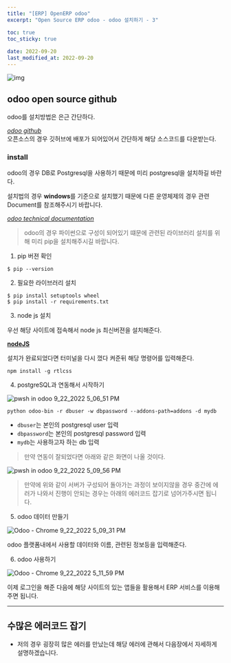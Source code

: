 ```yaml
---
title: "[ERP] OpenERP odoo"
excerpt: "Open Source ERP odoo - odoo 설치하기 - 3"

toc: true
toc_sticky: true
 
date: 2022-09-20
last_modified_at: 2022-09-20
---
```


![img](https://www.odoo.com/web/image/website/1/social_default_image?unique=ffdde0a)


## odoo open source github

odoo를 설치방법은 은근 간단하다.

*[odoo github](https://github.com/odoo/odoo)* <br>
오픈소스의 경우 깃허브에 배포가 되어있어서 간단하게 해당 소스코드를 다운받는다.

### install

odoo의 경우 DB로 Postgresql을 사용하기 때문에 미리 postgresql을 설치하길 바란다.

설치법의 경우 **windows**를 기준으로 설치했기 때문에 다른 운영체제의 경우 관련 Document를 참조해주시기 바랍니다.

*[odoo technical documentation](https://www.odoo.com/documentation/15.0/administration/install/install.html#windows)*

> odoo의 경우 파이썬으로 구성이 되어있기 떄문에 관련된 라이브러리 설치를 위해 미리 pip을 설치해주시길 바랍니다.



1. pip 버젼 확인

```console
$ pip --version
```

2. 필요한 라이브러리 설치

```console
$ pip install setuptools wheel
$ pip install -r requirements.txt
```

3. node js 설치

우선 해당 사이트에 접속해서 node js 최신버젼을 설치해준다.

**[nodeJS](https://nodejs.org/ko/download/)**

설치가 완료되었다면 터미널을 다시 껐다 켜준뒤 해당 명령어를 입력해준다.

```console
npm install -g rtlcss
```

4. postgreSQL과 연동해서 시작하기

![pwsh in odoo 9_22_2022 5_06_51 PM](https://user-images.githubusercontent.com/75519839/191694228-e7be9c04-34fd-4350-8c36-824d93717b25.png)


```console
python odoo-bin -r dbuser -w dbpassword --addons-path=addons -d mydb
```

- `dbuser`는 본인의 postgresql user 입력 <br>
- `dbpassword`는 본인의 postgresql password 입력 <br>
- `mydb`는 사용하고자 하는 db 입력 <br>

> 만약 연동이 잘되었다면 아래와 같은 화면이 나올 것이다.

![pwsh in odoo 9_22_2022 5_09_56 PM](https://user-images.githubusercontent.com/75519839/191694365-92fa7d1d-1e45-4180-97ac-a6e87add5f47.png)

> 만약에 위와 같이 서버가 구성되어 돌아가는 과정이 보이지않을 경우
중간에 에러가 나와서 진행이 안되는 경우는 아래의 에러코드 잡기로 넘어가주시면 됩니다.

5. odoo 데이터 만들기

![Odoo - Chrome 9_22_2022 5_09_31 PM](https://user-images.githubusercontent.com/75519839/191694312-18ac0d47-b597-4391-a972-d54ab42d9520.png)

odoo 플랫폼내에서 사용할 데이터와 이름, 관련된 정보등을 입력해준다.

6. odoo 사용하기

![Odoo - Chrome 9_22_2022 5_11_59 PM](https://user-images.githubusercontent.com/75519839/191694515-eb611072-42e6-42b1-a7c8-7eaae8e9f64e.png)

이제 로그인을 해준 다음에 해당 사이트의 있는 앱들을 활용해서 ERP 서비스를 이용해주면 됩니다.

---

## 수많은 에러코드 잡기

- 저의 경우 굉장히 많은 에러를 만났는데 해당 에러에 관해서 다음장에서 자세하게 설명하겠습니다.